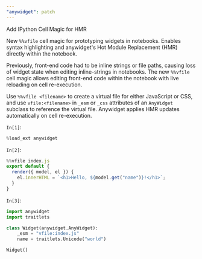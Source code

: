 ```yaml
---
"anywidget": patch
---
```


Add IPython Cell Magic for HMR

New `%%vfile` cell magic for prototyping widgets in notebooks. Enables syntax highlighting and anywidget's Hot Module Replacement (HMR) directly within the notebook.

Previously, front-end code had to be inline strings or file paths, causing loss of widget state when editing inline-strings in notebooks. The new `%%vfile` cell magic allows editing front-end code within the notebook with live reloading on cell re-execution.

Use `%%vfile <filename>` to create a virtual file for either JavaScript or CSS, and use `vfile:<filename>` in `_esm` or `_css` attributes of an `AnyWidget` subclass to reference the virtual file. Anywidget applies HMR updates automatically on cell re-execution.

`In[1]`:

```python
%load_ext anywidget
```

`In[2]`:

```js
%%vfile index.js
export default {
  render({ model, el }) {
    el.innerHTML = `<h1>Hello, ${model.get("name")}!</h1>`;
  }
}
```

`In[3]`:

```py
import anywidget
import traitlets

class Widget(anywidget.AnyWidget):
    _esm = "vfile:index.js"
    name = traitlets.Unicode("world")

Widget()
```
